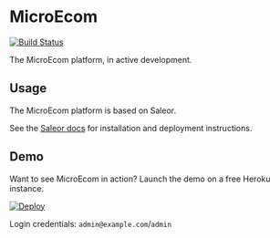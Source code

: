 MicroEcom
======

[![Build Status](https://circleci.com/gh/mikeres0/saleor.png?circle-token=circle-token)](https://circleci.com/gh/mikeres0/saleor)

The MicroEcom platform, in active development.


Usage
-----
The MicroEcom platform is based on Saleor.

See the [Saleor docs](https://saleor.readthedocs.io) for installation and deployment instructions.


Demo
----

Want to see MicroEcom in action? Launch the demo on a free Heroku instance.

[![Deploy](https://www.herokucdn.com/deploy/button.png)](https://heroku.com/deploy)

Login credentials: `admin@example.com`/`admin`

